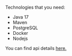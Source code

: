 Technologies that you need:
* Java 17
* Maven
* PostgreSQL
* Docker
* Nodejs

You can find api details [here.](http://localhost:5000/swagger-ui.html)